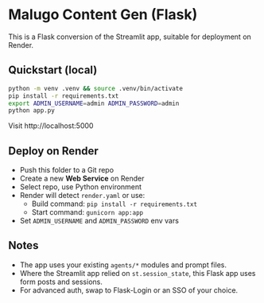 
# Malugo Content Gen (Flask)

This is a Flask conversion of the Streamlit app, suitable for deployment on Render.

## Quickstart (local)

```bash
python -m venv .venv && source .venv/bin/activate
pip install -r requirements.txt
export ADMIN_USERNAME=admin ADMIN_PASSWORD=admin
python app.py
```

Visit http://localhost:5000

## Deploy on Render

- Push this folder to a Git repo
- Create a new **Web Service** on Render
- Select repo, use Python environment
- Render will detect `render.yaml` or use:
  - Build command: `pip install -r requirements.txt`
  - Start command: `gunicorn app:app`
- Set `ADMIN_USERNAME` and `ADMIN_PASSWORD` env vars

## Notes

- The app uses your existing `agents/*` modules and prompt files.
- Where the Streamlit app relied on `st.session_state`, this Flask app uses form posts and sessions.
- For advanced auth, swap to Flask-Login or an SSO of your choice.

